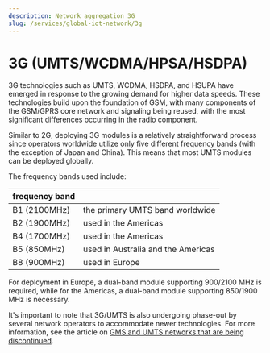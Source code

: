 ```yaml
---
description: Network aggregation 3G
slug: /services/global-iot-network/3g
---
```


# 3G (UMTS/WCDMA/HPSA/HSDPA)

3G technologies such as UMTS, WCDMA, HSDPA, and HSUPA have emerged in response to the growing demand for higher data speeds.
These technologies build upon the foundation of GSM, with many components of the GSM/GPRS core network and signaling being reused, with the most significant differences occurring in the radio component.

Similar to 2G, deploying 3G modules is a relatively straightforward process since operators worldwide utilize only five different frequency bands (with the exception of Japan and China).
This means that most UMTS modules can be deployed globally.

The frequency bands used include:

|  frequency band   |  |
| --- | --- |
| B1 (2100MHz) | the primary UMTS band worldwide | 
| B2 (1900MHz) | used in the Americas |
| B4 (1700MHz) | used in the Americas |
| B5 (850MHz)  | used in Australia and the Americas |
| B8 (900MHz) | used in Europe |

For deployment in Europe, a dual-band module supporting 900/2100 MHz is required, while for the Americas, a dual-band module supporting 850/1900 MHz is necessary.

It's important to note that 3G/UMTS is also undergoing phase-out by several network operators to accommodate newer technologies.
For more information, see the article on [GMS and UMTS networks that are being discontinued](https://www.emnify.com/en/resources/global-2g-phase-out).
